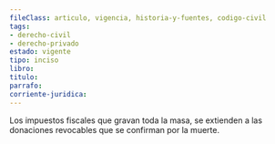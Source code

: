 ```yaml
---
fileClass: articulo, vigencia, historia-y-fuentes, codigo-civil
tags:
- derecho-civil
- derecho-privado
estado: vigente
tipo: inciso
libro:
titulo:
parrafo:
corriente-juridica:
---
```

Los impuestos fiscales que gravan toda la masa, se extienden a las donaciones revocables que se confirman por la muerte.